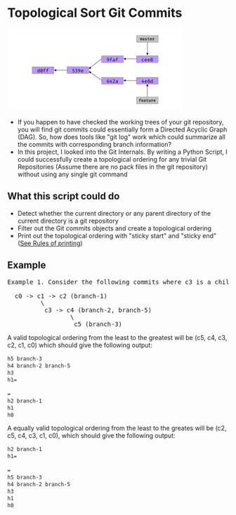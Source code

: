 # Topological Sort Git Commits
<img src="./topo.png" width="400"></img> 
<br/>
-  If you happen to have checked the working trees of your git repository, you will find git commits could essentially form a Directed Acyclic Graph (DAG). So, how does tools like "git log" work which could summarize all the commits with corresponding branch information?
-  In this project, I looked into the Git Internals. By writing a Python Script, I could successfully create a topological ordering for any trivial Git Repositories (Assume there are no pack files in the git repository) without using any single git command

## What this script could do
- Detect whether the current directory or any parent directory of the current directory is a git repository
- Filter out the Git commits objects and create a topological ordering
- Print out the topological ordering with "sticky start" and "sticky end" ([See Rules of printing](https://web.cs.ucla.edu/classes/fall20/cs97-1/assign/assign6.html))


## Example
<pre>
Example 1. Consider the following commits where c3 is a child of c1, and c5 is a child of c4:

  c0 -> c1 -> c2 (branch-1)
         \
          c3 -> c4 (branch-2, branch-5)
                 \
                  c5 (branch-3)
</pre>
                  
A valid topological ordering from the least to the greatest will be (c5, c4, c3, c2, c1, c0) which should give the following output:

  ```
  h5 branch-3
  h4 branch-2 branch-5
  h3
  h1=

  =
  h2 branch-1
  h1
  h0
  ```
A equally valid topological ordering from the least to the greates will be (c2, c5, c4, c3, c1, c0), which should give the following output:

  ```
  h2 branch-1
  h1=

  =
  h5 branch-3
  h4 branch-2 branch-5
  h3
  h1
  h0
  ```
  
